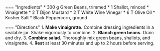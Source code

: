 === "Ingredients"
    * 300 g Green Beans, trimmed
    * 1 Shallot, minced
    * Vinaigrette
        * 2 T Dijon Mustard
        * 2 T White Wine Vinegar
        * 6 T Olive Oil
        * Kosher Salt
        * Black Peppercorn, ground

=== "Directions"
    1. **Make vinaigrette.** Combine dressing ingredients in a sealable jar. Shake vigorously to combine.
    2. **Blanch green beans.** Drain and dry.
    3. **Combine salad.** Thoroughly mix green beans, shallots, and vinaigrette.
    4. **Rest** at least 30 minutes and up to 2 hours before serving.

[^1]:
    Woods, Matthew. ["Bean Salad - You Never Knew How Good It Could Be."](https://www.youtube.com/watch?v=w5I9T8CC70I) _YouTube: Uncle Matt's Cookery Lessons._ 13 Aug 2022.
